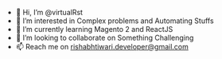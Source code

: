 - 👋 Hi, I’m @virtualRst
- 👀 I’m interested in Complex problems and Automating Stuffs
- 🌱 I’m currently learning Magento 2 and ReactJS
- 💞️ I’m looking to collaborate on Something Challenging
- 📫 Reach me on rishabhtiwari.developer@gmail.com

<!---
virtualRst/virtualRst is a ✨ special ✨ repository because its `README.md` (this file) appears on your GitHub profile.
You can click the Preview link to take a look at your changes.
--->

